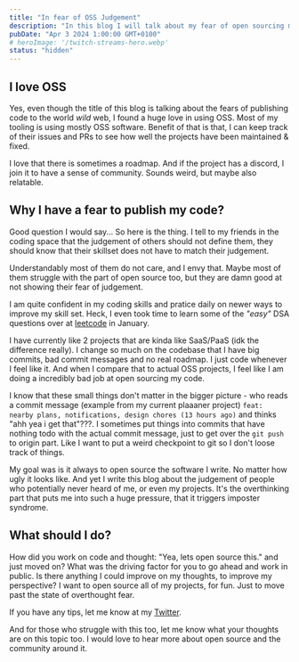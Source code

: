 ```yaml
---
title: "In fear of OSS Judgement"
description: "In this blog I will talk about my fear of open sourcing my projects"
pubDate: "Apr 3 2024 1:00:00 GMT+0100"
# heroImage: '/twitch-streams-hero.webp'
status: "hidden"
---
```


## I love OSS

Yes, even though the title of this blog is talking about the fears of publishing code to the world _wild_ web, I found a huge love in using OSS. Most of my tooling is using mostly OSS software. Benefit of that is that, I can keep track of their issues and PRs to see how well the projects have been maintained & fixed.

I love that there is sometimes a roadmap. And if the project has a discord, I join it to have a sense of community. Sounds weird, but maybe also relatable.

## Why I have a fear to publish my code?

Good question I would say... So here is the thing. I tell to my friends in the coding space that the judgement of others should not define them, they should know that their skillset does not have to match their judgement.

Understandably most of them do not care, and I envy that. Maybe most of them struggle with the part of open source too, but they are damn good at not showing their fear of judgement.

I am quite confident in my coding skills and pratice daily on newer ways to improve my skill set. Heck, I even took time to learn some of the *"easy"* DSA questions over at [leetcode](https://leetcode.com/OetziOfficial) in January.

I have currently like 2 projects that are kinda like SaaS/PaaS (idk the difference really). I change so much on the codebase that I have big commits, bad commit messages and no real roadmap. I just code whenever I feel like it. And when I compare that to actual OSS projects, I feel like I am doing a incredibly bad job at open sourcing my code.

I know that these small things don't matter in the bigger picture - who reads a commit message (example from my current plaaaner project) `feat: nearby plans, notifications, design chores (13 hours ago)` and thinks "ahh yea i get that"???. I sometimes put things into commits that have nothing todo with the actual commit message, just to get over the `git push` to origin part. Like I want to put a weird checkpoint to git so I don't loose track of things.

My goal was is it always to open source the software I write. No matter how ugly it looks like. And yet I write this blog about the judgement of people who potentially never heard of me, or even my projects. It's the overthinking part that puts me into such a huge pressure, that it triggers imposter syndrome.

## What should I do?

How did you work on code and thought: "Yea, lets open source this." and just moved on? What was the driving factor for you to go ahead and work in public. Is there anything I could improve on my thoughts, to improve my perspective? I want to open source all of my projects, for fun. Just to move past the state of overthought fear.

If you have any tips, let me know at my [Twitter](https://twitter.com/oezguerisbert).

And for those who struggle with this too, let me know what your thoughts are on this topic too. I would love to hear more about open source and the community around it.
